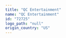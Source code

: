 ```yaml
---
title: "QC Entertainment"
name: "QC Entertainment"
id: "72725"
logo_path: "null"
origin_country: "US"
---
```

